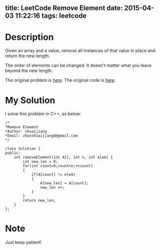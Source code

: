 title: LeetCode Remove Element
date: 2015-04-03 11:22:16
tags: leetcode
---


# Description
Given an array and a value, remove all instances of that value in place and return the new length.

The order of elements can be changed. It doesn't matter what you leave beyond the new length.

The original problem is [here](https://leetcode.com/problems/remove-element/ "Problem").
The original code is [here](https://github.com/shuaijiang/LeetCode/blob/master/RemoveElement.cpp "Code").

<!--more-->

# My Solution
I solve this problem in C++, as below:

	/*
	*Remove Element
	*Author: shuaijiang
	*Email: zhaoshuaijiang8@gmail.com
	*/
	
	class Solution {
	public:
	    int removeElement(int A[], int n, int elem) {
			int new_len = 0;
			for(int count=0;count<n;++count)
	        {
	        	if(A[count] != elem)
	        	{
	        		A[new_len] = A[count];
	        		new_len ++;	
	        	}
	        }
	        return new_len;
	    }
	};


# Note
Just keep patient!
